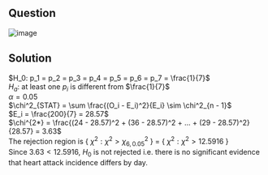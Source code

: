 ## Question

![image](https://github.com/user-attachments/assets/3f68882c-6b9a-490d-a688-9ad207c0dd46)

## Solution
$H_0: p_1 = p_2 = p_3 = p_4 = p_5 = p_6 = p_7 = \frac{1}{7}$  
$H_a:$ at least one $p_i$ is different from $\frac{1}{7}$  
$\alpha = 0.05$  
$\chi^2_{STAT} = \sum \frac{(O_i - E_i)^2}{E_i} \sim \chi^2_{n - 1}$  
$E_i = \frac{200}{7} = 28.57$  
$\chi^{2*} = \frac{(24 - 28.57)^2 + (36 - 28.57)^2 + ... + (29 - 28.57)^2}{28.57} = 3.63$  
The rejection region is { $\chi^2: \chi^2 > \chi^2_{6, 0.05}$ } = { $\chi^2: \chi^2 > 12.5916$ }  
Since $3.63 < 12.5916$, $H_0$ is not rejected i.e. there is no significant evidence that heart attack incidence differs by day.
